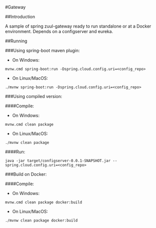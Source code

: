 #Gateway

##Introduction

   A sample of spring zuul-gateway ready to run standalone or at a Docker environment.
   Depends on a configserver and eureka.

##Running 

###Using spring-boot maven plugin:

* On Windows:

```
mvnw.cmd spring-boot:run -Dspring.cloud.config.uri=<config_repo>
```

* On Linux/MacOS:

```
./mvnw spring-boot:run -Dspring.cloud.config.uri=<config_repo>
```

###Using compiled version:

####Compile:
  * On Windows:

```
mvnw.cmd clean package
```

  * On Linux/MacOS:

```
./mvnw clean package
```

####Run:

```
java -jar target/configserver-0.0.1-SNAPSHOT.jar --spring.cloud.config.uri=<config_repo>
```

###Build on Docker:

####Compile:
  * On Windows:

```
mvnw.cmd clean package docker:build
```

  * On Linux/MacOS:

```
./mvnw clean package docker:build
```